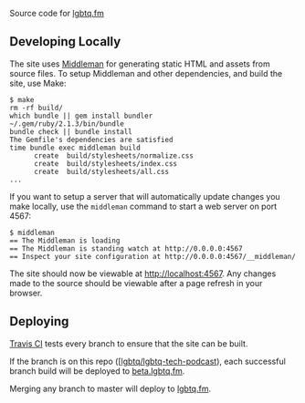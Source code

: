 Source code for [lgbtq.fm](http://lgbtq.fm)

## Developing Locally

The site uses [Middleman](http://middlemanapp.com) for generating static HTML and assets from source files. To setup Middleman and other dependencies, and build the site, use Make:

    $ make
    rm -rf build/
    which bundle || gem install bundler
    ~/.gem/ruby/2.1.3/bin/bundle
    bundle check || bundle install
    The Gemfile's dependencies are satisfied
    time bundle exec middleman build
          create  build/stylesheets/normalize.css
          create  build/stylesheets/index.css
          create  build/stylesheets/all.css
    ...

If you want to setup a server that will automatically update changes you make locally, use the `middleman` command to start a web server on port 4567:

    $ middleman
    == The Middleman is loading
    == The Middleman is standing watch at http://0.0.0.0:4567
    == Inspect your site configuration at http://0.0.0.0:4567/__middleman/

The site should now be viewable at [http://localhost:4567](http://localhost:4567). Any changes made to the source should be viewable after a page refresh in your browser.

## Deploying

[Travis CI](https://travis-ci.org) tests every branch to ensure that the site can be built.

If the branch is on this repo ([[lgbtq/lgbtq-tech-podcast](https://github.com/lgbtq/lgbtq-tech-podcast)), each successful branch build will be deployed to [beta.lgbtq.fm](http://beta.lgbtq.fm).

Merging any branch to master will deploy to [lgbtq.fm](http://lgbtq.fm).
